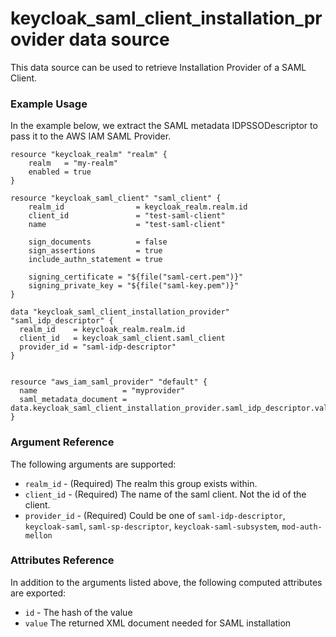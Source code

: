 # keycloak_saml_client_installation_provider data source

This data source can be used to retrieve Installation Provider
of a SAML Client.

### Example Usage

In the example below, we extract the SAML metadata IDPSSODescriptor
to pass it to the AWS IAM SAML Provider.

```hcl
resource "keycloak_realm" "realm" {
    realm   = "my-realm"
    enabled = true
}

resource "keycloak_saml_client" "saml_client" {
    realm_id                = keycloak_realm.realm.id
    client_id               = "test-saml-client"
    name                    = "test-saml-client"

    sign_documents          = false
    sign_assertions         = true
    include_authn_statement = true

    signing_certificate = "${file("saml-cert.pem")}"
    signing_private_key = "${file("saml-key.pem")}"
}

data "keycloak_saml_client_installation_provider" "saml_idp_descriptor" {
  realm_id    = keycloak_realm.realm.id
  client_id   = keycloak_saml_client.saml_client
  provider_id = "saml-idp-descriptor"
}


resource "aws_iam_saml_provider" "default" {
  name                   = "myprovider"
  saml_metadata_document = data.keycloak_saml_client_installation_provider.saml_idp_descriptor.value
}
```

### Argument Reference

The following arguments are supported:

- `realm_id` - (Required) The realm this group exists within.
- `client_id` - (Required) The name of the saml client. Not the id of the client.
- `provider_id` - (Required) Could be one of `saml-idp-descriptor`, `keycloak-saml`, `saml-sp-descriptor`, `keycloak-saml-subsystem`, `mod-auth-mellon`

### Attributes Reference

In addition to the arguments listed above, the following computed attributes are exported:

- `id` - The hash of the value
- `value` The returned XML document needed for SAML installation
